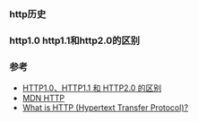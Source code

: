 ### http历史  
### http1.0 http1.1和http2.0的区别  


### 参考  
- [HTTP1.0、HTTP1.1 和 HTTP2.0 的区别](https://www.cnblogs.com/heluan/p/8620312.html)  
- [MDN HTTP](https://developer.mozilla.org/zh-CN/docs/Web/HTTP)  
- [What is HTTP (Hypertext Transfer Protocol)?](https://ecomputernotes.com/computernetworkingnotes/services-and-applications/hypertext-transfer-protocol)